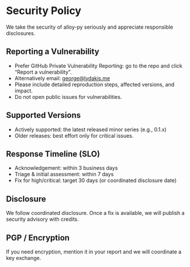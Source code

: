 # Security Policy

We take the security of alloy-py seriously and appreciate responsible disclosures.

## Reporting a Vulnerability
- Prefer GitHub Private Vulnerability Reporting: go to the repo and click “Report a vulnerability”.
- Alternatively email: george@lydakis.me
- Please include detailed reproduction steps, affected versions, and impact.
- Do not open public issues for vulnerabilities.

## Supported Versions
- Actively supported: the latest released minor series (e.g., 0.1.x)
- Older releases: best effort only for critical issues.

## Response Timeline (SLO)
- Acknowledgement: within 3 business days
- Triage & initial assessment: within 7 days
- Fix for high/critical: target 30 days (or coordinated disclosure date)

## Disclosure
We follow coordinated disclosure. Once a fix is available, we will publish a security advisory with credits.

## PGP / Encryption
If you need encryption, mention it in your report and we will coordinate a key exchange.
